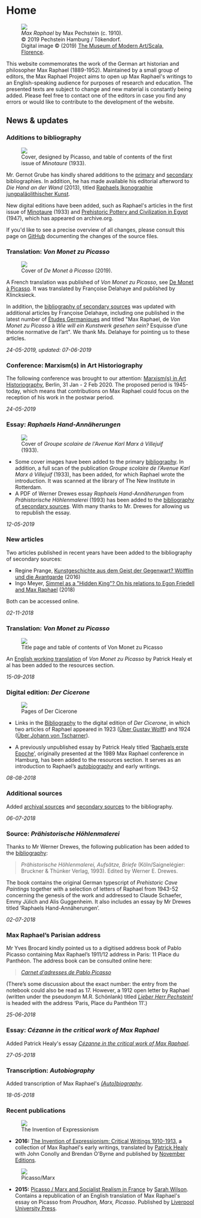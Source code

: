 # Home

<figure>
<img src="/assets/home/max-pechstein-max-raphael-480px.jpg">
<figcaption><em>Max Raphael</em> by Max Pechstein (c. 1910).<br>© 2019 Pechstein Hamburg / Tökendorf.<br>Digital image © (2019) <a href="https://www.moma.org/s/ge/collection_ge/object/object_objid-33301.html">The Museum of Modern Art/Scala, Florence</a>.</figcaption>
</figure>

This website commemorates the work of the German art historian and philosopher Max Raphael (1889-1952). Maintained by a small group of editors, the Max Raphael Project aims to open up Max Raphael's writings to an English-speaking audience for purposes of research and education. The presented texts are subject to change and new material is constantly being added. Please feel free to contact one of the editors in case you find any errors or would like to contribute to the development of the website.

## News & updates

### Additions to bibliography

<figure>
<img src="/assets/home/minotaure.jpg">
<figcaption>Cover, designed by Picasso, and table of contents of the first issue of <em>Minotaure</em> (1933).</figcaption>
</figure>

Mr. Gernot Grube has kindly shared additions to the [primary](/bibliography/primary/) and [secondary](/bibliography/secondary/) bibliographies. In addition, he has made available his editorial afterword to _Die Hand an der Wand_ (2013), titled [Raphaels Ikonographie jungpaläolithischer Kunst](/bibliography/secondary/#g).

New digital editions have been added, such as Raphael's articles in the first issue of [Minotaure](/bibliography/primary#1933) (1933) and [Prehistoric Pottery and Civilization in Egypt](https://archive.org/details/Raphael_1947) (1947), which has appeared on archive.org.

If you'd like to see a precise overview of all changes, please consult this page on [GitHub](https://github.com/sammeltassen/max-raphael-project/pull/1/files) documenting the changes of the source files.

### Translation: _Von Monet zu Picasso_

<figure>
<img src="/assets/home/de-monet-a-picasso.jpg">
<figcaption>Cover of <em>De Monet à Picasso</em> (2019).</figcaption>
</figure>

A French translation was published of _Von Monet zu Picasso_, see [De Monet à Picasso](https://www.klincksieck.com/livre/3556-de-monet-a-picasso). It was translated by Françoise Delahaye and published by Klincksieck.

In addition, the [bibliography of secondary sources](/bibliography/secondary/#d) was updated with additional articles by Françoise Delahaye, including one published in the latest number of [Études Germaniques](https://www.cairn.info/revue-etudes-germaniques.htm) and titled "Max Raphael, de _Von Monet zu Picasso_ à _Wie will ein Kunstwerk gesehen sein?_ Esquisse d’une théorie normative de l’art". We thank Ms. Delahaye for pointing us to these articles.

_24-05-2019, updated: 07-06-2019_

### Conference: Marxism(s) in Art Historiography

The following conference was brought to our attention: [Marxism(s) in Art Historiography](https://arthist.net/archive/20793), Berlin, 31 Jan - 2 Feb 2020. The proposed period is 1945-today, which means that contributions on Max Raphael could focus on the reception of his work in the postwar period.

_24-05-2019_

### Essay: _Raphaels Hand-Annäherungen_

<figure>
<img src="/assets/bibliography/1933-groupe-scolaire-de-villejuif.jpg">
<figcaption>Cover of <em>Groupe scolaire de l'Avenue Karl Marx á Villejuif</em> (1933).</figcaption>
</figure>

- Some cover images have been added to the primary [bibliography](/bibliography/primary). In addition, a full scan of the publication _Groupe scolaire de l'Avenue Karl Marx á Villejuif_ (1933), has been added, for which Raphael wrote the introduction. It was scanned at the library of The New Institute in Rotterdam.
- A PDF of Werner Drewes essay _Raphaels Hand-Annäherungen_ from _Prähistorische Höhlenmalerei_ (1993) has been added to the [bibliography of secondary sources](/bibliography/secondary/#d). With many thanks to Mr. Drewes for allowing us to republish the essay.

_12-05-2019_

### New articles

Two articles published in recent years have been added to the bibliography of secondary sources:

- Regine Prange, [Kunstgeschichte aus dem Geist der Gegenwart? Wölfflin und die Avantgarde][1] (2016)
- Ingo Meyer, [Simmel  as  a  "Hidden  King"?  On  his  relations  to  Egon  Friedell  and  Max  Raphael][2] (2018)

Both can be accessed online.

_02-11-2018_

### Translation: _Von Monet zu Picasso_

<figure>
<img src="/assets/home/von-monet-zu-picasso-title-page.jpg">
<figcaption>Title page and table of contents of Von Monet zu Picasso</figcaption>
</figure>

An [English working translation][3] of *Von Monet zu Picasso* by Patrick Healy et al has been added to the resources section.

_15-09-2018_

### Digital edition: _Der Cicerone_

<figure>
<img src="/assets/home/cicerone.jpg">
<figcaption>Pages of Der Cicerone</figcaption>
</figure>

- Links in the [Bibliography][4] to the digital edition of _Der Cicerone_, in which two articles of Raphael appeared in 1923 ([Über Gustav Wolff][5]) and 1924 ([Über Johann von Tscharner][6]).

- A previously unpublished essay by Patrick Healy titled ‘[Raphaels erste Epoche][7]’, originally presented at the 1989 Max Raphael conference in Hamburg, has been added to the resources section. It serves as an introduction to Raphael’s [autobiography][8] and early writings.

_08-08-2018_

### Additional sources

Added [archival sources][9] and [secondary sources][10] to the bibliography.

_06-07-2018_

### Source: _Prähistorische Höhlenmalerei_

Thanks to Mr Werner Drewes, the following publication has been added to the [bibliography][11]:

> _Prähistorische Höhlenmalerei, Aufsätze, Briefe_ (Köln/Saignelégier: Bruckner & Thünker Verlag, 1993). Edited by Werner E. Drewes.

The book contains the original German typescript of _Prehistoric Cave Paintings_ together with a selection of letters of Raphael from 1943-52 concerning the genesis of the work and addressed to Claude Schaefer, Emmy Jülich and Alis Guggenheim. It also includes an essay by Mr Drewes titled ‘Raphaels Hand-Annäherungen’.

_02-07-2018_

### Max Raphael’s Parisian address

Mr Yves Brocard kindly pointed us to a digitised address book of Pablo Picasso containing Max Raphael’s 1911/12 address in Paris: 11 Place du Panthéon. The address book can be consulted online here:

> [_Carnet d'adresses de Pablo Picasso_][12]

(There’s some discussion about the exact number: the entry from the notebook could also be read as 17. However, a 1912 open letter by Raphael (written under the pseudonym M.R. Schönlank) titled [_Lieber Herr Pechstein!_][13] is headed with the address ‘Paris, Place du Panthéon 11’.)

_25-06-2018_

### Essay: _Cézanne in the critical work of Max Raphael_

Added Patrick Healy's essay [*Cézanne in the critical work of Max Raphael*][14].

_27-05-2018_

### Transcription: _Autobiography_

Added transcription of Max Raphael's [*(Auto)biography*][15].

_18-05-2018_

### Recent publications

<figure>
<img src="/assets/home/theinventionofexpressionism.jpg">
<figcaption>The Invention of Expressionism</figcaption>
</figure>

* **2016:** [The Invention of Expressionism: Critical Writings 1910-1913][16], a collection of Max Raphael's early writings, translated by [Patrick Healy][17] with John Conolly and Brendan O'Byrne and published by [November Editions][18].

<figure>
<img src="/assets/home/picassomarx.jpg">
<figcaption>Picasso/Marx</figcaption>
</figure>

* **2015:** [Picasso / Marx and Socialist Realism in France][19] by [Sarah Wilson][20]. Contains a republication of an English translation of Max Raphael's essay on Picasso from _Proudhon, Marx, Picasso_. Published by [Liverpool University Press][21].

[1]:	/bibliography/secondary/#p
[2]:	/bibliography/secondary/#m
[3]:	/resources/von-monet-zu-picasso
[4]:	/bibliography/primary
[5]:	http://digi.ub.uni-heidelberg.de/diglit/cicerone1923/0768
[6]:	http://digi.ub.uni-heidelberg.de/diglit/cicerone1924/0160
[7]:	/resources/raphaels-erste-epoche
[8]:	/resources/autobiography
[9]:	/bibliography/archives
[10]:	/bibliography/secondary
[11]:	/bibliography/primary/#1993
[12]:	https://www.photo.rmn.fr/archive/03-006057-2C6NU046WEXV.html
[13]:	/bibliography/#1912
[14]:	/resources/cezanne-in-the-critical-work
[15]:	/resources/autobiography
[16]:	https://amzn.com/9492027097
[17]:	http://patrick-healy.com/
[18]:	http://novembereditions.com/
[19]:	http://a.co/2re4pSA
[20]:	http://courtauld.ac.uk/people/sarah-wilson
[21]:	https://liverpooluniversitypress.co.uk/products/60692
